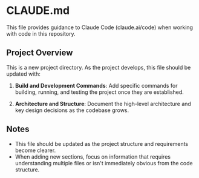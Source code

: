 # CLAUDE.md

This file provides guidance to Claude Code (claude.ai/code) when working with code in this repository.

## Project Overview

This is a new project directory. As the project develops, this file should be updated with:

1. **Build and Development Commands**: Add specific commands for building, running, and testing the project once they are established.

2. **Architecture and Structure**: Document the high-level architecture and key design decisions as the codebase grows.

## Notes

- This file should be updated as the project structure and requirements become clearer.
- When adding new sections, focus on information that requires understanding multiple files or isn't immediately obvious from the code structure.